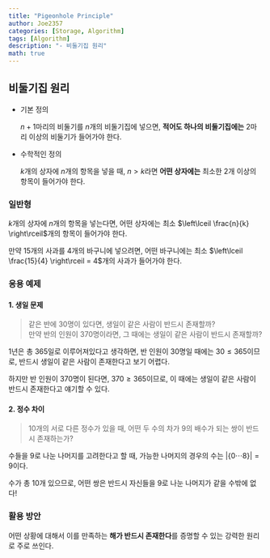 ```yaml
---
title: "Pigeonhole Principle"
author: Joe2357
categories: [Storage, Algorithm]
tags: [Algorithm]
description: "- 비둘기집 원리"
math: true
---
```




## 비둘기집 원리

- 기본 정의

  $n+1$마리의 비둘기를 $n$개의 비둘기집에 넣으면, **적어도 하나의 비둘기집에는** 2마리 이상의 비둘기가 들어가야 한다.

  

- 수학적인 정의

  $k$개의 상자에 $n$개의 항목을 넣을 때, $n > k$라면 **어떤 상자에는** 최소한 2개 이상의 항목이 들어가야 한다.



### 일반형

$k$개의 상자에 $n$개의 항목을 넣는다면, 어떤 상자에는 최소 $\left\lceil \frac{n}{k} \right\rceil$개의 항목이 들어가야 한다.

만약 $15$개의 사과를 $4$개의 바구니에 넣으려면, 어떤 바구니에는 최소 $\left\lceil \frac{15}{4} \right\rceil = 4$개의 사과가 들어가야 한다.



### 응용 예제

#### 1. 생일 문제

> 같은 반에 $30$명이 있다면, 생일이 같은 사람이 반드시 존재할까?  
> 만약 반의 인원이 $370$명이라면, 그 때에는 생일이 같은 사람이 반드시 존재할까?

1년은 총 365일로 이루어져있다고 생각하면, 반 인원이 30명일 때에는 $30 \leq 365$이므로, 반드시 생일이 같은 사람이 존재한다고 보기 어렵다.

하지만 반 인원이 370명이 된다면, $370 \geq 365$이므로, 이 때에는 생일이 같은 사람이 반드시 존재한다고 얘기할 수 있다.



#### 2. 정수 차이

> $10$개의 서로 다른 정수가 있을 때, 어떤 두 수의 차가 $9$의 배수가 되는 쌍이 반드시 존재하는가?

수들을 $9$로 나눈 나머지를 고려한다고 할 때, 가능한 나머지의 경우의 수는 $\vert \lbrace 0 \cdots 8 \rbrace \vert = 9$이다.

수가 총 10개 있으므로, 어떤 쌍은 반드시 자신들을 $9$로 나눈 나머지가 같을 수밖에 없다!



### 활용 방안

어떤 상황에 대해서 이를 만족하는 **해가 반드시 존재한다**를 증명할 수 있는 강력한 원리로 주로 쓰인다.

